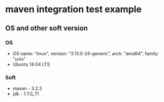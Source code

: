 # maven integration test example

## OS and other soft version

### OS
* OS name: "linux", version: "3.13.0-24-generic", arch: "amd64", family: "unix"
* Ubuntu 14.04 LTS

### Soft
* maven - 3.2.3
* jdk   - 1.7.0_71
